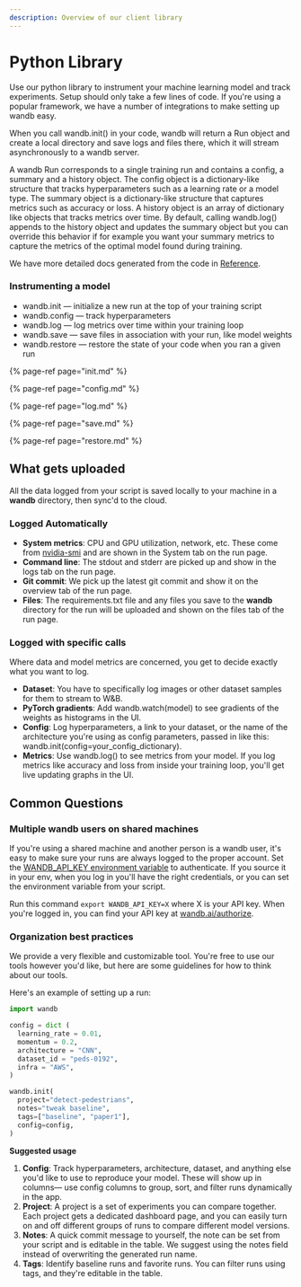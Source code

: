 ```yaml
---
description: Overview of our client library
---
```


# Python Library

Use our python library to instrument your machine learning model and track experiments. Setup should only take a few lines of code. If you're using a popular framework, we have a number of integrations to make setting up wandb easy.

When you call wandb.init\(\) in your code, wandb will return a Run object and create a local directory and save logs and files there, which it will stream asynchronously to a wandb server.

A wandb Run corresponds to a single training run and contains a config, a summary and a history object. The config object is a dictionary-like structure that tracks hyperparameters such as a learning rate or a model type.  The summary object is a dictionary-like structure that captures metrics such as accuracy or loss. A history object is an array of dictionary like objects that tracks metrics over time. By default, calling wandb.log\(\) appends to the history object and updates the summary object but you can override this behavior if for example you want your summary metrics to capture the metrics of the optimal model found during training.

We have more detailed docs generated from the code in [Reference](reference/).

### **Instrumenting a model**

* wandb.init — initialize a new run at the top of your training script
* wandb.config — track hyperparameters
* wandb.log — log metrics over time within your training loop
* wandb.save — save files in association with your run, like model weights
* wandb.restore — restore the state of your code when you ran a given run

{% page-ref page="init.md" %}

{% page-ref page="config.md" %}

{% page-ref page="log.md" %}

{% page-ref page="save.md" %}

{% page-ref page="restore.md" %}

## What gets uploaded

All the data logged from your script is saved locally to your machine in a **wandb** directory, then sync'd to the cloud.

### **Logged Automatically**

* **System metrics**: CPU and GPU utilization, network, etc. These come from [nvidia-smi](https://developer.nvidia.com/nvidia-system-management-interface) and are shown in the System tab on the run page.
* **Command line**: The stdout and stderr are picked up and show in the logs tab on the run page.
* **Git commit**: We pick up the latest git commit and show it on the overview tab of the run page.
* **Files**: The requirements.txt file and any files you save to the **wandb** directory for the run will be uploaded and shown on the files tab of the run page.

### Logged with specific calls

Where data and model metrics are concerned, you get to decide exactly what you want to log.

* **Dataset**: You have to specifically log images or other dataset samples for them to stream to W&B.
* **PyTorch gradients**: Add wandb.watch\(model\) to see gradients of the weights as histograms in the UI.
* **Config**: Log hyperparameters, a link to your dataset, or the name of the architecture you're using as config parameters, passed in like this: wandb.init\(config=your\_config\_dictionary\).
* **Metrics**: Use wandb.log\(\) to see metrics from your model. If you log metrics like accuracy and loss from inside your training loop, you'll get live updating graphs in the UI.

## Common Questions

### Multiple wandb users on shared machines

If you're using a shared machine and another person is a wandb user, it's easy to make sure your runs are always logged to the proper account. Set the [WANDB\_API\_KEY environment variable](environment-variables.md) to authenticate. If you source it in your env, when you log in you'll have the right credentials, or you can set the environment variable from your script.

Run this command `export WANDB_API_KEY=X` where X is your API key. When you're logged in, you can find your API key at [wandb.ai/authorize](https://app.wandb.ai/authorize). 

### Organization best practices <a id="best-practices"></a>

We provide a very flexible and customizable tool. You're free to use our tools however you'd like, but here are some guidelines for how to think about our tools.

Here's an example of setting up a run:

```python
import wandb

config = dict (
  learning_rate = 0.01,
  momentum = 0.2,
  architecture = "CNN",
  dataset_id = "peds-0192",
  infra = "AWS",
)

wandb.init(
  project="detect-pedestrians",
  notes="tweak baseline",
  tags=["baseline", "paper1"],
  config=config,
)
```

**Suggested usage**

1. **Config**: Track hyperparameters, architecture, dataset, and anything else you'd like to use to reproduce your model. These will show up in columns— use config columns to group, sort, and filter runs dynamically in the app.
2. **Project**: A project is a set of experiments you can compare together. Each project gets a dedicated dashboard page, and you can easily turn on and off different groups of runs to compare different model versions.
3. **Notes**: A quick commit message to yourself, the note can be set from your script and is editable in the table. We suggest using the notes field instead of overwriting the generated run name.
4. **Tags**: Identify baseline runs and favorite runs. You can filter runs using tags, and they're editable in the table.

### 

